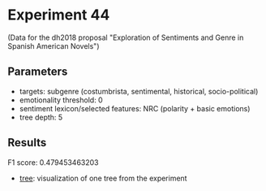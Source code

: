 Experiment 44
==============================================
(Data for the dh2018 proposal "Exploration of Sentiments and Genre in Spanish American Novels")

## Parameters

* targets: subgenre (costumbrista, sentimental, historical, socio-political)
* emotionality threshold: 0
* sentiment lexicon/selected features: NRC (polarity + basic emotions)
* tree depth: 5

## Results

F1 score: 0.479453463203
* [tree](tree): visualization of one tree from the experiment